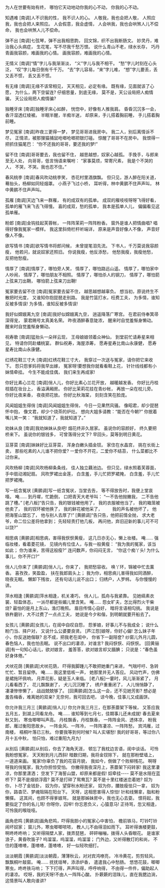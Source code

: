 <!-- { "loadSidebar": true } -->
为人在世要有始有终，
哪怕它天动地动你我的心不动，
你我的心不动。

知遇难
[南调]人不识我的性，
我不识人的心。
人敬我，我也会把人敬，
人照应我，我也会把人来照应。
人会假意，我会虚情，
人会哄我，我也会哄煞人儿不偿命，
我也会哄煞人儿不偿命。

弹不出
[南调]七弦琴，弹不出我相思韵，
回文锦，织不出我断肠文。
妙灵丹，难治我心头病症，
生花笔，写不尽我千愁万恨。
说什么青山不老，绿水长存，
巧丹青画我容颜，难画我的心情。
画我容颜，难画我的心情。

无情义
[南调]“情”字儿与我渐渐淡，
“义”字儿与我不相干。
“愁”字儿时刻在心头泛，
“叹”字儿每日倒有千千万。
“去”字儿容易，“来”字儿难，
“想”字儿要丢，丢又丢不惯，
丢又丢不惯。

有无缘
[南调]无缘不该常相见，
天天相见，必定有缘。
既有缘，见面就该了心愿，
为什么，两下空留连?
仔细思量，到底无缘，
莫不是，天公设局把人痴情骗，
天公设局把人痴情骗?

独睡牙床
[南调]独睡牙床心如醉，
恍惚中，好像有人推我肩。
昏昏沉沉多一会，
香汗湿透红绫被。
半眠半醒，半痴半迷，
却原来，手儿搭着胸前睡，
手儿搭着胸前睡。

梦见冤家
[南调]昨夜三更得一梦，
梦见哥哥进我房中。
我二人，别后离情诉不尽，
正情浓，被那狸猫捕鼠呛啷呛啷把银灯碰。
惊醒了哥哥不在房中。
我恨得一把抓住猫尾巴：
“你不还我的哥哥，要还我的梦!”

留不住
[南调]哥哥要去，我也留不住，
越思越想，奴家心越孤。
手挽手，与郎来至无人处，
向哥哥，低言悄语来嘱咐：
“家事莫烦，常寄尺素，
我是个不哭的人，
不哭，不哭。我也忍不住。”

春风桃李
[南调]春风吹动桃李笑，
杏花村里酒旗飘。
但只见，游人醉在阳关道，
蓦抬头，杨柳如同轻烟罩。
小燕子飞过小桥，
耳听得，林中黄鹂不住声声叫，
林中黄鹂不住声声叫。

孤雁
[南调]天边飞来一群雁，
有的成双有的孤单。
成双的雁吱吱呀呀飞得好看，
孤单的雁飞来飞去飞得慢。
喜的成双，愁的孤单，
我本是孤单人儿，
偏偏看见这孤单雁。

盼郎
[南调]金钩挂起芙蓉帐，
一阵阵茉莉一阵阵粉香。
窗外是谁人把情曲唱?
唱得好像我冤家一模样。
我这里斜倚栏杆听端详，
原来是声音好像人不像，
声音好像人不像。

欲写情书
[南调]欲写情书将郎问候，
未曾提笔泪先流。
下书人，千万莫说我容颜瘦，
他若问，就说奴家还照旧。
你说我瘦，他反添愁，
他愁我瘦，我瘦他愁，
反把他愁瘦。

情厚了
[南调]情厚了，哪怕旁人笑，
情厚了，哪怕路远山遥。
情厚了，哪怕家中人吵闹，
情厚了，哪怕朋友不相照。
情厚了，哪怕杀人的钢刀，
情厚了，哪怕箭上弦来刀出鞘，
哪怕箭上弦来刀出鞘!

冤家要去留不住
[南调]冤家要去留不住，
越思越想越辜负。
想当初，原说终生不散把时光度，
又谁知你抱琵琶走别路。
我是竹篮打水，枉费工夫，
为多情，谁知反被多情误!
为多情，谁知反被多情误!

我好似嫦娥离九空
[南调]我好似嫦娥离九空，
逍遥降落广寒宫。
在君前侍奉箕帚深得宠，
蒙君赐号太真美名荣。
昨夜酒醉春意陡浓，
醒来时自觉羞惭身懒动。
醒来时自觉羞惭身懒动。

祝寿歌
[南调]猛抬头一朵祥云现，
王母娘娘领着众神仙，
到堂前忙请寿星来相见，
特请你同赴蟠桃宴。
群仙祝寿，海屋添筹，
愿寿星寿比南山永康健，
愿寿星寿比南山永康健。

红绣花鞋三寸大
[南调]红绣花鞋三寸大，
我穿过一次送与冤家，请你把它来收下。
怨只怨爹妈将我早出嫁，
冤家呀!要想我你就看看鞋上花，
针针线线都有小妹情牵挂。
今生不能成佳偶，
我们来生再成家!

你好比素心兰花
[南调]俏人儿，你好比素心兰花开放，
越暖越发香。
你好比丹桂枝插在妆台上，
香溢满厢房。
你好比茉莉花挂在青纱帐，
再放一朵在枕儿旁。
你好比夜来香，
夜夜把花放。
你好比秋海棠，
刻刻含笑在脸庞。

风闻姐姐生得俏
[南调]风闻姐姐生得俏，
今日一见果然风骚。
像昭君，却少琵琶怀中抱，
像文君，却少个烧茶的炉灶。
想向大姐多请教：“能否在今朝?”
你抿着嘴儿笑一笑：
“我就知道了，我就知道了。”

劝妹从良
[南调]我劝妹妹从良吧!
烟花终非久居家。
虽说你的容颜好，
终久要把桥来下。
虽说你的银钱多，
可曾落得分文下?
早回头，莫等到明日黄花。

豆芽菜
[南调]妹妹好比豆芽菜，
浑身白嫩头插金钗。
家住在水晶宫，
挑在长街上卖，
那些吃素的人儿谁不把你爱?
一爱你不开花，二爱你不结苔，
什么菜都比不过你来。

风吹杨柳
[南调]风吹杨柳条条线，
佳人独立藕池边。
但只见，绿水照着芙蓉面，
手中扇动湘妃扇。
风吹罗裙出金莲，
白含羞，手儿忙把罗裙掩，
白含羞，手儿忙把罗裙掩。

写一纸含冤状
[黄鹂调]写一纸含冤状，当堂去告，
等不得放告时，我便上堂哀嚎。
唵……
到丹墀，忙跪倒，
口把青天大老爷叫：
“一不告他抛撇我，
二不告他跳了槽。”
[老八板]“告只告，我的银钱被他用了，
我的衣服被他当了，
我的箱笼被他卖了，
我的钗环被他换了，
我的鲜花被他采了，
　　我的声名被他坏了，
他把海誓山盟忘了，
他与别人去厚了!”
[黄鹂调]“告只告，他把前情全抛，
求大老爷，命二位公差将他拿到；
先轻轻责打他几板，
再问他，弃旧迎新的事儿可不可以饶?”

相思病
[黄鹂调]相思病，害得我恹恹黄瘦，
这几日亦无心，懒上妆楼。
唵……
强临妆楼，看着菱花镜，
见镜内有位佳人，与我一般黄瘦：
“我为我的冤家，该当如此；
你为谁来，苦得这般瘦?”
连问数声，你闷闷无言，
“你这个痴丫头!
为什么事儿，你不开口?”

俏人儿你来了
[黄鹂调]俏人儿，你来了，
我把愁容收。
唤丫环，锦被中忙去薰香。
喜孜孜，笑盈盈，
扶在我郎肩头上；
我为你，相思病儿害得我如同酒醉，
晓夜无眠。
懒卸下残妆，
还有句话儿说不出口；
归绣户，人罗帏，
与你慢慢的讲。

萍水相逢
[黄鹂调]萍水相逢，机关凑巧，
俏人儿，孤舟与我紧靠。
见她缟素衣裳、轻盈体态，
一派尽都是些媚儿里含笑。
唵……
怨女旷夫，怎比得烈火干柴烧?
最怕的是月上东山，渔灯晚照。
眉目传情心自好，
暗将言语相勾挑。
我说是铁杵磨针，大不过费了一点点工夫，
她说是今夕和偕，到明朝就要开船去了。

女孩儿
[黄鹂调]女孩儿，在闺中自叹自怨，
怨爹娘，好事儿不与我成全；
说什么盼门当、择户对，
又说什么公婆要良贤。
[芦江怨]娘呀，你好心偏!
怎么妹子年小，你反送她偕联?
总不成，把我老在闺中，
你省下一副陪奁?
纱窗儿外月儿圆，
春色恼人，我也怕去眠。
说不出口的凄凉，对谁言?
我闷恹恹、闷恹恹。
[回黄骊调]有一句知心话儿，欲对娘言，
羞答答，欲对娘言却又腼腆；
只说是：“春色虽好身体倦。”

犬吠花荫
[黄鹂调]犬吠花荫，
吓得我脚踵儿不敢把她重门来进，
气喘吁吁、急转忙忙、暂且留停。
唵……
我这里低咳一声，
她那里并无人答应。
风动竹声，仿佛是裙拖环佩响，
月弄花影，疑是玉人来临。
[老八板]一霎时，风儿渐渐紧了，
月儿看看西了，
花儿飘飘谢了，
犬儿沉沉睡了，
绣户重重闭了，
人儿悄悄静了，
凄凄惨惨懒了，
战战兢兢够了。
[回黄鹂调]怎么这一会，还不见她芳影?
想必是羞告梅香，难离她的双亲?
无奈何，我可回去吧，
谅今晚，佳事儿又成画饼。

你允许我三月三
[黄鹂调]俏人儿!
你允许我三月三，在那荼蘼架下等候，
又答应我五月五，到湖上同看龙舟。
唵……
谁知等到七月七，佳期事儿还未成就!
春去夏来秋又到，
寒虫唧唧叫声高。
丹桂飘香，丹桂飘香，
一阵阵金风、透体凉，
盼我郎，雁过衡阳思故乡。
一阵金风、一阵冷，
一阵阵凄凉、一阵阵愁，
宾鸿雁，过南楼，
梧桐叶落已三秋。
你要我等到何时候?
叫人实堪愁!
我的好哥哥，等过你八月十五中秋，
怕只怕，难过重阳九月九!

从别后
[黄鹂调]从别后，你去了海角天涯，
顿忘了我枕边言语，闺中谈话。
可怜我盼想冤家，
天天盼到月儿西斜!
暗数归期，我将金钗除下，
就在那粉壁墙上，一道道来画。
冤家!你辜负了我的花容月貌，
我如今，倒做了个败柳残花。
啊呀呀我的俏冤家，我为你担惊受怕。
你撇得我夜深月上，荼蘼架下闷转家!
我这里凄凉，你那里潇洒；
空发下了海誓山盟，却原来都是假!
奴牵挂----
莫不是水阻在蓝桥下?
莫不是烟锁浮霞?
莫不是打碎了鸳鸯瓦?
莫不是十里红楼迷恋着她?
奴为你，卜尽了金钱卦，
奴为你，望穿秋水盼还家，
奴为你，腰肢瘦怯只一拿，
奴为你，路杳茫、梦魂阻隔在阳台下。
天呀，这相思害得人惊怕!
针和线懒拿，脂和粉懒搽。
这其间，也顾不得爹娘骂，
就是那姊妹房中，我也无心去耍。
恨将起，我要指定了你的名儿骂!
你呀你，囚牢!
你忘恩负义，心猿意马!
正待骂，忽又相逢，
可怜我的喉咙哑。

画角悲鸣
[黄鹂调]画角悲鸣，吓得我胆小的冤家心中害怕，
檐前铁马，叮铃叮铃闹坏奴家；
窗儿外，寒虫唧唧哝哝，
教人儿不由得泪如雨下。
耳听得谯楼更鼓，啊咚咚咚响；
又听得隔壁人家，拨弄琵琶，
砰砰嘣嘣，拨得人头昏眼花。
是谁家浪子，黄昏吹笛子?
呜溜溜，呜溜溜，呜溜溜；
门外边，又听得散灯的和尚，
不住的蓬喳喳，蓬喳喳，蓬喳喳，
好一似轻吹细打。

淡淡朝霞
[黄鹂调]淡淡朝霞，薄薄秋云，对对宾鸿嘹亮，
冷冷黄花，剪剪轻风，飘飘桐叶敲窗。
唵……
抚抚瑶琴，添添炉香，
遣遣我心中愁肠。
悠悠花鼓，唧唧寒虫，咚咚铁马响；
下下打得，声声叫得，呼呼响得，
不由得一件件，偏助起人的凄凉。
哎呀，我的天呀!不由人一阵阵心酸。
扑簌簌的泪珠儿，直在我腮边淌，
这情景叫人敢向谁讲?

